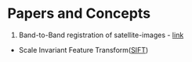 # Papers and Concepts

1. Band-to-Band registration of satellite-images - [link](https://www.researchgate.net/publication/281457570_Band-to-band_registration_model_for_near-equatorial_Earth_observation_satellite_images_with_the_use_of_automatic_control_point_extraction)
  * Scale Invariant Feature Transform([SIFT](https://medium.com/data-breach/introduction-to-sift-scale-invariant-feature-transform-65d7f3a72d40))
